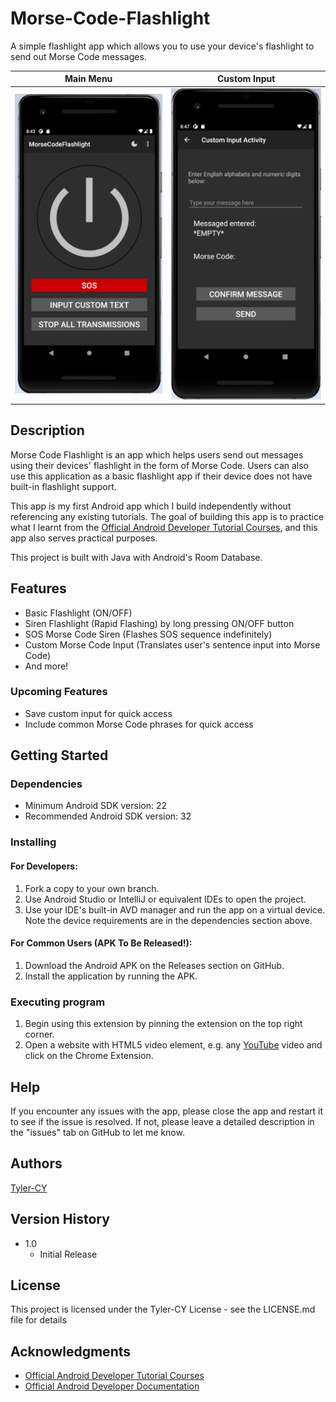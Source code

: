 # Morse-Code-Flashlight

A simple flashlight app which allows you to use your device's flashlight to send out Morse Code messages.

Main Menu | Custom Input
--- | ---
![App Screenshot](./doc/img/main_menu_screenshot.png) | ![App Screenshot](./doc/img/input_screenshot.png)

## Description

Morse Code Flashlight is an app which helps users send out messages using their devices' flashlight in the form of Morse Code.
Users can also use this application as a basic flashlight app if their device does not have built-in flashlight support.

This app is my first Android app which I build independently without referencing any existing tutorials. The goal of building 
this app is to practice what I learnt from the [Official Android Developer Tutorial Courses](https://developer.android.com/courses), 
and this app also serves practical purposes.

This project is built with Java with Android's Room Database.

## Features
- Basic Flashlight (ON/OFF)
- Siren Flashlight (Rapid Flashing) by long pressing ON/OFF button
- SOS Morse Code Siren (Flashes SOS sequence indefinitely)
- Custom Morse Code Input (Translates user's sentence input into Morse Code)
- And more!

### Upcoming Features
- Save custom input for quick access
- Include common Morse Code phrases for quick access

## Getting Started

### Dependencies

* Minimum Android SDK version: 22
* Recommended Android SDK version: 32

### Installing

#### For Developers:
1. Fork a copy to your own branch.
2. Use Android Studio or IntelliJ or equivalent IDEs to open the project.
3. Use your IDE's built-in AVD manager and run the app on a virtual device. Note the device requirements are in the dependencies section above.

#### For Common Users (APK To Be Released!):
1. Download the Android APK on the Releases section on GitHub.
2. Install the application by running the APK.

### Executing program

1. Begin using this extension by pinning the extension on the top right corner.
2. Open a website with HTML5 video element, e.g. any [YouTube](https://www.youtube.com) video and click on the Chrome Extension.

## Help

If you encounter any issues with the app, please close the app and restart it to see if the issue is resolved. If not, please leave a detailed description in the "issues" tab on GitHub to let me know.

## Authors

[Tyler-CY](https://github.com/Tyler-CY)

## Version History

* 1.0
    * Initial Release

## License

This project is licensed under the Tyler-CY License - see the LICENSE.md file for details

## Acknowledgments

* [Official Android Developer Tutorial Courses](https://developer.android.com/courses)
* [Official Android Developer Documentation](https://developer.android.com/docs)


